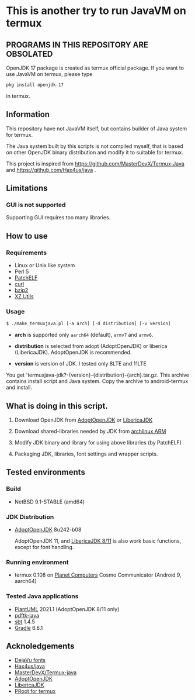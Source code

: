 # This is another try to run JavaVM on termux

## PROGRAMS IN THIS REPOSITORY ARE OBSOLATED

OpenJDK 17 package is created as termux official package.
If you want to use JavaVM on termux, please type

``` sh
pkg install openjdk-17
```

in termux.

## Information

This repository have not JavaVM itself, but contains builder of
Java system for termux.

The Java system built by this scripts is not compiled myself,
that is based on other OpenJDK binary distribution and modify it to
suitable for termux.

This project is inspired from
https://github.com/MasterDevX/Termux-Java and
https://github.com/Hax4us/java .

## Limitations

### GUI is not supported

Supporting GUI requires too many libraries.

## How to use

### Requirements

* Linux or Unix like system
* Perl 5
* [PatchELF](https://nixos.org/patchelf.html)
* [curl](https://curl.haxx.se)
* [bzip2](https://www.sourceware.org/bzip2/)
* [XZ Utils](https://tukaani.org/xz/)
  
### Usage

```sh
$ ./make_termuxjava.pl [-a arch] [-d distribution] [-v version]
```

* **arch** is supported only `aarch64` (default), `armv7` and `armv6`.

* **distribution** is selected from adopt (AdoptOpenJDK) or
  liberica (LibericaJDK). AdoptOpenJDK is recommended.
  
* **version** is version of JDK. I tested only 8LTE and 11LTE

You get `termuxjava-jdk?-{version}-{distribution}-{arch}.tar.gz.
This archive contains install script and Java system. Copy the
archive to android-termux and install.

## What is doing in this script.

1. Download OpenJDK from [AdoptOpenJDK](https://adoptopenjdk.net)
   or [LibericaJDK](https://bell-sw.com/java)

2. Download shared-libraries needed by JDK from
   [archlinux ARM](https://archlinuxarm.org)

3. Modify JDK binary and library for using above libraries
   (by PatchELF)

4. Packaging JDK, libraries, font settings and wrapper scripts.

## Tested environments

### Build

* NetBSD 9.1-STABLE (amd64)

### JDK Distribution

* [AdoptOpenJDK](https://adoptopenjdk.net) 8u242-b08

  AdoptOpenJDK 11, and [LibericaJDK 8/11](https://bellsw-com/java) is
  also work basic functions, except for font handling.

### Running environment

* termux 0.108 on [Planet Computers](https://www.www3.planetcom.co.uk)
  Cosmo Communicator (Android 9, aarch64)

### Tested Java applications

* [PlantUML](http://plantuml.com) 2021.1 (AdoptOpenJDK 8/11 only)
* [pdftk-java](https://gitlab.com/pdftk-java/pdftk)
* [sbt](https://www.scala-sbt.org) 1.4.5
* [Gradle](https://gradle.org) 6.8.1

## Acknoledgements

* [DejaVu fonts](https://dejavu-fonts.github.io)
* [Hax4us/java](https://github.com/Hax4us/java)
* [MasterDevX/Termux-java](https://github.com/MasterDevX/Termux-Java)
* [AdoptOpenJDK](https://adoptopenjdk.net)
* [LibericaJDK](https://bell-sw.com/java)
* [PRoot for termux](https://github.com/termux/proot)
